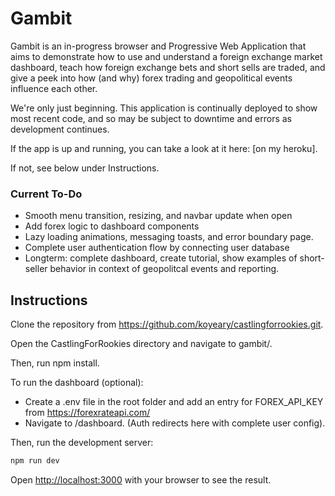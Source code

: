 # Gambit

Gambit is an in-progress browser and Progressive Web Application that aims to demonstrate how to use and understand a foreign exchange market dashboard, teach how foreign exchange bets and short sells are traded, and give a peek into how (and why) forex trading and geopolitical events influence each other.

We're only just beginning. This application is continually deployed to show most recent code, and so may be subject to downtime and errors as development continues.

If the app is up and running, you can take a look at it here: [on my heroku].

If not, see below under Instructions.

### Current To-Do

- Smooth menu transition, resizing, and navbar update when open
- Add forex logic to dashboard components
- Lazy loading animations, messaging toasts, and error boundary page.
- Complete user authentication flow by connecting user database
- Longterm: complete dashboard, create tutorial, show examples of short-seller behavior in context of geopolitcal events and reporting.

## Instructions

Clone the repository from https://github.com/koyeary/castlingforrookies.git.

Open the CastlingForRookies directory and navigate to gambit/.

Then, run npm install.

To run the dashboard (optional):
- Create a .env file in the root folder and add an entry for FOREX_API_KEY from https://forexrateapi.com/
- Navigate to /dashboard. (Auth redirects here with complete user config).

Then, run the development server:

```bash
npm run dev
```

Open [http://localhost:3000](http://localhost:3000) with your browser to see the result.

